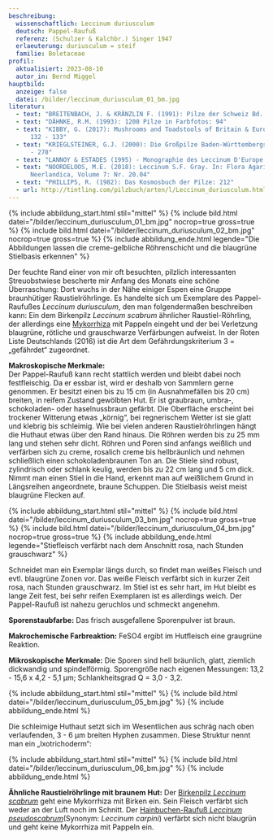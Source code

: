 ```yaml
---
beschreibung:
  wissenschaftlich: Leccinum duriusculum
  deutsch: Pappel-Raufuß
  referenz: (Schulzer & Kalchbr.) Singer 1947
  erlaeuterung: duriusculum = steif
  familie: Boletaceae
profil:
  aktualisiert: 2023-08-10
  autor_in: Bernd Miggel
hauptbild:
  anzeige: false
  datei: /bilder/leccinum_duriusculum_01_bm.jpg
literatur:
  - text: "BREITENBACH, J. & KRÄNZLIN F. (1991): Pilze der Schweiz Bd. 3: Nr. 32"
  - text: "DÄHNKE, R.M. (1993): 1200 Pilze in Farbfotos: 94"
  - text: "KIBBY, G. (2017): Mushrooms and Toadstools of Britain & Europe Vol. 1:
      132 - 133"
  - text: "KRIEGLSTEINER, G.J. (2000): Die Großpilze Baden-Württembergs, Bd. 2: 277
      - 278"
  - text: "LANNOY & ESTADES (1995) - Monographie des Leccinum D'Europe: 114 - 117"
  - text: "NOORDELOOS, M.E. (2018): Leccinum S.F. Gray. In: Flora Agaricina
      Neerlandica, Volume 7: Nr. 20.04"
  - text: "PHILLIPS, R. (1982): Das Kosmosbuch der Pilze: 212"
  - url: http://tintling.com/pilzbuch/arten/l/Leccinum_duriusculum.html
---
```

{% include abbildung_start.html stil="mittel" %}
{% include bild.html datei="/bilder/leccinum_duriusculum_01_bm.jpg" nocrop=true gross=true %}
{% include bild.html datei="/bilder/leccinum_duriusculum_02_bm.jpg" nocrop=true gross=true %}
{% include abbildung_ende.html legende="Die Abbildungen lassen die creme-gelbliche Röhrenschicht und die blaugrüne Stielbasis erkennen" %}

Der feuchte Rand einer von mir oft besuchten, pilzlich interessanten Streuobstwiese bescherte mir Anfang des Monats eine schöne Überraschung: Dort wuchs in der Nähe einiger Espen eine Gruppe braunhütiger Raustielröhrlinge. Es handelte sich um Exemplare des Pappel-Raufußes *Leccinum duriusculum*, den man folgendermaßen beschreiben kann: Ein dem Birkenpilz *Leccinum scabrum* ähnlicher Raustiel-Röhrling, der allerdings eine [Mykorrhiza](Mykorrhiza "Glossar") mit Pappeln eingeht und der bei Verletzung blaugrüne, rötliche und grauschwarze Verfärbungen aufweist. In der Roten Liste Deutschlands (2016) ist die Art dem Gefährdungskriterium 3 = „gefährdet“ zugeordnet.

**Makroskopische Merkmale:**\
Der Pappel-Raufuß kann recht stattlich werden und bleibt dabei noch festfleischig. Da er essbar ist, wird er deshalb von Sammlern gerne genommen. Er besitzt einen bis zu 15 cm (in Ausnahmefällen bis 20 cm) breiten, in reifem Zustand gewölbten Hut. Er ist graubraun, umbra-, schokoladen- oder haselnussbraun gefärbt. Die Oberfläche erscheint bei trockener Witterung etwas „körnig“, bei regnerischem Wetter ist sie glatt und klebrig bis schleimig. Wie bei vielen anderen Raustielröhrlingen hängt die Huthaut etwas über den Rand hinaus. Die Röhren werden bis zu 25 mm lang und stehen sehr dicht. Röhren und Poren sind anfangs weißlich und verfärben sich zu creme, rosalich creme bis hellbräunlich und nehmen schließlich einen schokoladenbraunen Ton an. Die Stiele sind robust, zylindrisch oder schlank keulig, werden bis zu 22 cm lang und 5 cm dick. Nimmt man einen Stiel in die Hand, erkennt man auf weißlichem Grund in Längsreihen angeordnete, braune Schuppen. Die Stielbasis weist meist blaugrüne Flecken auf.

{% include abbildung_start.html stil="mittel" %}
{% include bild.html datei="/bilder/leccinum_duriusculum_03_bm.jpg" nocrop=true gross=true %}
{% include bild.html datei="/bilder/leccinum_duriusculum_04_bm.jpg" nocrop=true gross=true %}
{% include abbildung_ende.html legende="Stiefleisch verfärbt nach dem Anschnitt rosa, nach Stunden grauschwarz" %}

Schneidet man ein Exemplar längs durch, so findet man weißes Fleisch und evtl. blaugrüne Zonen vor. Das weiße Fleisch verfärbt sich in kurzer Zeit rosa, nach Stunden grauschwarz. Im Stiel ist es sehr hart, im Hut bleibt es lange Zeit fest, bei sehr reifen Exemplaren ist es allerdings weich. Der Pappel-Raufuß ist nahezu geruchlos und schmeckt angenehm.
	
**Sporenstaubfarbe:** Das frisch ausgefallene Sporenpulver ist braun.

**Makrochemische Farbreaktion:** FeSO4 ergibt im Hutfleisch eine graugrüne Reaktion.

**Mikroskopische Merkmale:**
Die Sporen sind hell bräunlich, glatt, ziemlich dickwandig und spindelförmig. Sporengröße nach eigenen Messungen: 13,2 - 15,6 x 4,2 - 5,1 µm; Schlankheitsgrad Q = 3,0 - 3,2.

{% include abbildung_start.html stil="mittel" %}
{% include bild.html datei="/bilder/leccinum_duriusculum_05_bm.jpg" %}
{% include abbildung_ende.html %}

Die schleimige Huthaut setzt sich im Wesentlichen aus schräg nach oben verlaufenden, 3 - 6 µm breiten Hyphen zusammen. Diese Struktur nennt man ein „Ixotrichoderm“:

{% include abbildung_start.html stil="mittel" %}
{% include bild.html datei="/bilder/leccinum_duriusculum_06_bm.jpg" %}
{% include abbildung_ende.html %}

**Ähnliche Raustielröhrlinge mit braunem Hut:**
Der [Birkenpilz *Leccinum scabrum*](/pilze/leccinum-scabrum-birken-raufuß-birkenpilz) geht eine Mykorrhiza mit Birken ein. Sein Fleisch verfärbt sich weder an der Luft noch im Schnitt.
Der [Hainbuchen-Raufuß *Leccinum pseudoscabrum*](/pilze/leccinum-pseudoscabrum-hainbuchenraufuß)(Synonym: *Leccinum carpini*) verfärbt sich nicht blaugrün und geht keine Mykorrhiza mit Pappeln ein.